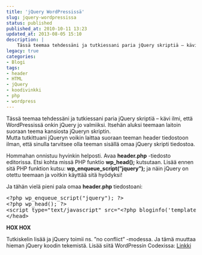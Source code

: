 ```yaml
---
title: 'jQuery WordPressissä'
slug: jquery-wordpressissa
status: published
published_at: 2010-10-11 13:23
updated_at: 2013-08-05 15:10
description: |
    Tässä teemaa tehdessäni ja tutkiessani paria jQuery skriptiä – kävi ilmi, että WordPressissä onkin jQuery jo valmiiksi. Itsehän aluksi teemaan laitoin suoraan teema kansiosta jQueryn skriptin. Mutta tutkittuani jQueryn voikin laittaa suoraan teeman header tiedostoon ilman, että sinulla tarvitsee olla teeman sisällä omaa jQuery skripti tiedostoa. Hommahan onnistuu hyvinkin helposti. Avaa header.php -tiedosto editorissa. Etsi… Jatka lukemista jQuery WordPressissä
legacy: true
categories:
- Blogi
tags:
- header
- HTML
- jQuery
- koodivinkki
- php
- wordpress
---
```


<p>Tässä teemaa tehdessäni ja tutkiessani paria jQuery skriptiä &#8211; kävi ilmi, että WordPressissä onkin jQuery jo valmiiksi. Itsehän aluksi teemaan laitoin suoraan teema kansiosta jQueryn skriptin.<br />
Mutta tutkittuani jQueryn voikin laittaa suoraan teeman header tiedostoon ilman, että sinulla tarvitsee olla teeman sisällä omaa jQuery skripti tiedostoa.</p>
<p>Hommahan onnistuu hyvinkin helposti. Avaa <strong>header.php</strong> -tiedosto editorissa. Etsi kohta missä PHP funktio <strong>wp_head();</strong> kutsutaan. Lisää ennen sitä PHP funktion kutsu: <strong>wp_enqueue_script(&#8221;jquery&#8221;);</strong> ja näin jQuery on otettu teemaan ja voitkin käyttää sitä hyödyksi!</p>
<p>Ja tähän vielä pieni pala omaa <strong>header.php</strong> tiedostoani:</p>
<pre>&lt;?php wp_enqueue_script("jquery"); ?&gt;
&lt;?php wp_head(); ?&gt;
&lt;script type="text/javascript" src="&lt;?php bloginfo('template_directory'); ?&gt;/MarkoInTheBox.js"&gt;&lt;/script&gt;
&lt;/head&gt;</pre>
<p><strong>HOX HOX</strong></p>
<p>Tutkiskelin lisää ja jQuery toimii ns. &#8221;no conflict&#8221; -modessa. Ja tämä muuttaa hieman jQuery koodin tekemistä. Lisää siitä WordPressin Codexissa: <a href="http://codex.wordpress.org/Function_Reference/wp_enqueue_script#jQuery_noConflict_wrappers" target="_blank">Linkki</a></p>